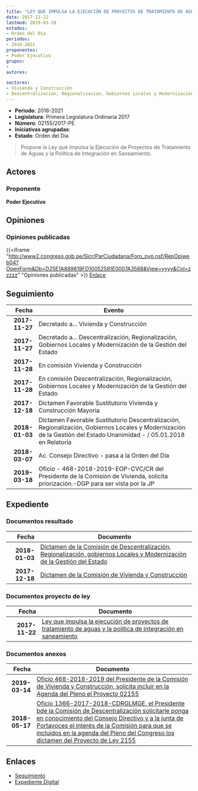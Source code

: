 ```yaml
---
title: "LEY QUE IMPULSA LA EJECUCIÓN DE PROYECTOS DE TRATAMIENTO DE AGUAS Y LA POLÍTICA DE INTEGRACIÓN EN SANEAMIENTO"
date: 2017-11-22
lastmod: 2019-03-18
estados:
- Orden del Día
periodos:
- 2016-2021
proponentes:
- Poder Ejecutivo
grupos:
- 
autores:

sectores:
- Vivienda y Construcción
- Descentralización, Regionalización, Gobiernos Locales y Modernización de la Gestión del Estado
---
```

- **Periodo**: 2016-2021
- **Legislatura**: Primera Legislatura Ordinaria 2017
- **Número**: 02155/2017-PE
- **Iniciativas agrupadas**: 
- **Estado**: Orden del Día

> Propone la Ley que Impulsa la Ejecución de Proyectos de Tratamiento de Aguas y la Política de Integración en Saneamiento.


## Actores

### Proponente

**Poder Ejecutivo**

## Opiniones

### Opiniones publicadas

{{<iframe "http://www2.congreso.gob.pe/Sicr/ParCiudadana/Foro_pvp.nsf/RepOpiweb04?OpenForm&Db=D25E1A889819FD10052581E0007A3568&View=yyyy&Col=zzzzz" "Opiniones publicadas" >}}
[Enlace](http://www2.congreso.gob.pe/Sicr/ParCiudadana/Foro_pvp.nsf/RepOpiweb04?OpenForm&Db=D25E1A889819FD10052581E0007A3568&View=yyyy&Col=zzzzz)


## Seguimiento

| Fecha | Evento |
|------:|--------|
| **2017-11-27** | Decretado a... Vivienda y Construcción |
| **2017-11-27** | Decretado a... Descentralización, Regionalización, Gobiernos Locales y Modernización de la Gestión del Estado |
| **2017-11-28** | En comisión Vivienda y Construcción |
| **2017-11-28** | En comisión Descentralización, Regionalización, Gobiernos Locales y Modernización de la Gestión del Estado |
| **2017-12-18** | Dictamen Favorable Sustitutorio Vivienda y Construcción Mayoria |
| **2018-01-03** | Dictamen Favorable Sustitutorio Descentralización, Regionalización, Gobiernos Locales y Modernización de la Gestión del Estado Unanimidad - / 05.01.2018 en Relatoría |
| **2018-03-07** | Ac. Consejo Directivo - pasa a la Orden del Día |
| **2019-03-18** | Oficio - 468-2018-2019-EOP-CVC/CR del Presidente de la Comisión de Vivienda, solicita priorización.-DGP para ser vista por la JP |

## Expediente

### Documentos resultado

| Fecha | Documento |
|------:|-----------|
| **2018-01-03** | [Dictamen de la Comisión de Descentralización, Regionalización, gobiernos Locales y Modernización de la Gestión del Estado](http://www.leyes.congreso.gob.pe/Documentos/2016_2021/Dictamenes/Proyectos_de_Ley/02155DC08MAY20180103.pdf) |
| **2017-12-18** | [Dictamen de la Comisión de Vivienda y Construcción](http://www.leyes.congreso.gob.pe/Documentos/2016_2021/Dictamenes/Proyectos_de_Ley/02155DC24MAY20171218.pdf) |

### Documentos proyecto de ley

| Fecha | Documento |
|------:|-----------|
| **2017-11-22** | [Ley que impulsa la ejecución de proyectos de tratamiento de aguas y la política de integración en saneamiento](http://www.leyes.congreso.gob.pe/Documentos/2016_2021/Proyectos_de_Ley_y_de_Resoluciones_Legislativas/PL0215520171122..pdf) |

### Documentos anexos

| Fecha | Documento |
|------:|-----------|
| **2019-03-14** | [Oficio 468-2018-2019 del Presidente de la Comisión de Vivienda y Construcción, solicita incluir en la Agenda del Pleno el Proyecto 02155](http://www.leyes.congreso.gob.pe/Documentos/2016_2021/Oficios/Comisiones_Ordinarias/OFICIO-468-2018-2019-EOP-CVC-CR-7.pdf) |
| **2018-05-17** | [Oficio 1366-2017-2018-CDRGLMGE, el Presidente bde la Comisión de Descentralización solicitarle ponga en conocimiento del Consejo Directivo y a la junta de Portavoces el interés de la Comisión para que se incluidos en la agenda del Pleno del Congreso los dictamen del Proyecto de Ley 2155](http://www.leyes.congreso.gob.pe/Documentos/2016_2021/Oficios/Comisiones_Ordinarias/OFICIO-1366-2017-2018-CDRGLMGE.pdf) |

## Enlaces

- [Seguimiento](http://www2.congreso.gob.pe/Sicr/TraDocEstProc/CLProLey2016.nsf/f7fff46988ca05b1052578e100829cc7/3470d297e514a614052581e00075ce66?OpenDocument)
- [Expediente Digital](http://www2.congreso.gob.pe/Sicr/TraDocEstProc/CLProLey2016.nsf/f7fff46988ca05b1052578e100829cc7/3470d297e514a614052581e00075ce66?OpenDocument&Click=05257FB7005EB655.eb71d0cf91d8294e05256cdf006b5706/$Body/0.1C6C)

